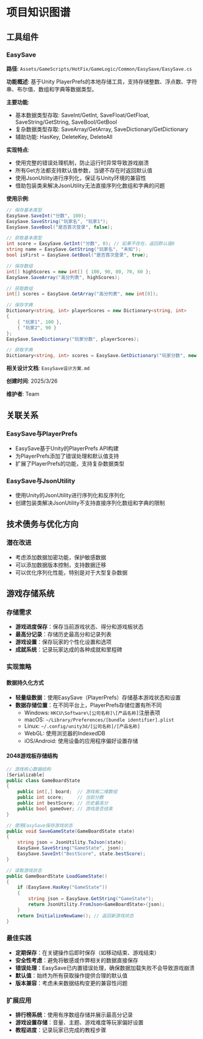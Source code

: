 # 项目知识图谱

## 工具组件

### EasySave

**路径**: `Assets/GameScripts/HotFix/GameLogic/Common/EasySave/EasySave.cs`

**功能概述**: 
基于Unity PlayerPrefs的本地存储工具，支持存储整数、浮点数、字符串、布尔值、数组和字典等数据类型。

**主要功能**:
- 基本数据类型存取: SaveInt/GetInt, SaveFloat/GetFloat, SaveString/GetString, SaveBool/GetBool
- 复杂数据类型存取: SaveArray/GetArray, SaveDictionary/GetDictionary
- 辅助功能: HasKey, DeleteKey, DeleteAll

**实现特点**:
- 使用完整的错误处理机制，防止运行时异常导致游戏崩溃
- 所有Get方法都支持默认值参数，当键不存在时返回默认值
- 使用JsonUtility进行序列化，保证与Unity环境的兼容性
- 借助包装类来解决JsonUtility无法直接序列化数组和字典的问题

**使用示例**:
```csharp
// 保存基本类型
EasySave.SaveInt("分数", 100);
EasySave.SaveString("玩家名", "玩家1");
EasySave.SaveBool("是否首次登录", false);

// 获取基本类型
int score = EasySave.GetInt("分数", 0); // 如果不存在，返回默认值0
string name = EasySave.GetString("玩家名", "未知");
bool isFirst = EasySave.GetBool("是否首次登录", true);

// 保存数组
int[] highScores = new int[] { 100, 90, 80, 70, 60 };
EasySave.SaveArray("高分列表", highScores);

// 获取数组
int[] scores = EasySave.GetArray("高分列表", new int[0]);

// 保存字典
Dictionary<string, int> playerScores = new Dictionary<string, int>
{
    { "玩家1", 100 },
    { "玩家2", 90 }
};
EasySave.SaveDictionary("玩家分数", playerScores);

// 获取字典
Dictionary<string, int> scores = EasySave.GetDictionary("玩家分数", new Dictionary<string, int>());
```

**相关设计文档**: `EasySave设计方案.md`

**创建时间**: 2025/3/26

**维护者**: Team

## 关联关系

### EasySave与PlayerPrefs
- EasySave基于Unity的PlayerPrefs API构建
- 为PlayerPrefs添加了错误处理和默认值支持
- 扩展了PlayerPrefs的功能，支持复杂数据类型

### EasySave与JsonUtility
- 使用Unity的JsonUtility进行序列化和反序列化
- 创建包装类解决JsonUtility不支持直接序列化数组和字典的限制

## 技术债务与优化方向

### 潜在改进
- 考虑添加数据加密功能，保护敏感数据
- 可以添加数据版本控制，支持数据迁移
- 可以优化序列化性能，特别是对于大型复杂数据

## 游戏存储系统

### 存储需求
- **游戏进度保存**：保存当前游戏状态、得分和游戏板状态
- **最高分记录**：存储历史最高分和记录列表
- **游戏设置**：保存玩家的个性化设置和选项
- **成就系统**：记录玩家达成的各种成就和里程碑

### 实现策略

#### 数据持久化方式
- **轻量级数据**：使用EasySave（PlayerPrefs）存储基本游戏状态和设置
- **数据存储位置**：在不同平台上，PlayerPrefs存储位置有所不同
  - Windows: `HKCU\Software\[公司名称]\[产品名称]`注册表项
  - macOS: `~/Library/Preferences/[bundle identifier].plist`
  - Linux: `~/.config/unity3d/[公司名称]/[产品名称]`
  - WebGL: 使用浏览器的IndexedDB
  - iOS/Android: 使用设备的应用程序偏好设置存储

#### 2048游戏板存储结构
```csharp
// 游戏核心数据结构
[Serializable]
public class GameBoardState
{
    public int[,] board;  // 游戏板二维数组
    public int score;     // 当前分数
    public int bestScore; // 历史最高分
    public bool gameOver; // 游戏是否结束
}

// 使用EasySave保存游戏状态
public void SaveGameState(GameBoardState state)
{
    string json = JsonUtility.ToJson(state);
    EasySave.SaveString("GameState", json);
    EasySave.SaveInt("BestScore", state.bestScore);
}

// 读取游戏状态
public GameBoardState LoadGameState()
{
    if (EasySave.HasKey("GameState"))
    {
        string json = EasySave.GetString("GameState");
        return JsonUtility.FromJson<GameBoardState>(json);
    }
    return InitializeNewGame(); // 返回新游戏状态
}
```

### 最佳实践
- **定期保存**：在关键操作后即时保存（如移动结束、游戏结束）
- **安全性考虑**：避免将敏感或作弊相关的数据直接保存
- **错误处理**：EasySave已内置错误处理，确保数据加载失败不会导致游戏崩溃
- **默认值**：始终为所有获取操作提供合理的默认值
- **版本兼容**：考虑未来数据结构变更的兼容性问题

### 扩展应用
- **排行榜系统**：使用有序数组存储并展示最高分记录
- **游戏设置存储**：音量、主题、游戏难度等玩家偏好设置
- **教程进度**：记录玩家已完成的教程步骤
